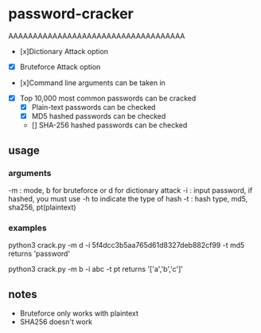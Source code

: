 # password-cracker
AAAAAAAAAAAAAAAAAAAAAAAAAAAAAAAAAAAA

 - [x]Dictionary Attack option 
 - [x] Bruteforce Attack option
 - [x]Command line arguments can be taken in
 - [x] Top 10,000 most common passwords can be cracked 
    - [x] Plain-text passwords can be checked 
    - [x] MD5 hashed passwords can be checked 
    - [] SHA-256 hashed passwords can be checked 



## usage

### arguments
-m : mode, b for bruteforce or d for dictionary attack
-i : input password, if hashed, you must use -h to indicate the type of hash
-t : hash type, md5, sha256, pt(plaintext)


### examples
python3 crack.py -m d -i 5f4dcc3b5aa765d61d8327deb882cf99 -t md5
returns 'password'

python3 crack.py -m b -i abc -t pt
returns '['a','b','c']'

## notes
- Bruteforce only works with plaintext
- SHA256 doesn't work
